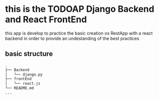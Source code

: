 # this is the TODOAP Django Backend and React FrontEnd

this app is develop to practice the basic creation os RestApp with a react backend
in order to provide an undestanding of the best practices

## basic structure


```bash
.
├── Backend
│   └── django.py
├── frontEnd
│   └── react.js
└── README.md
...


